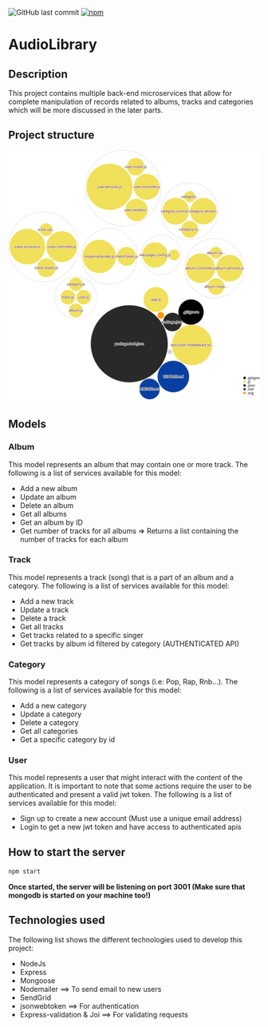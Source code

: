 ![GitHub last commit](https://img.shields.io/github/last-commit/GChammas23/AudioLibrary)
[![npm](https://img.shields.io/npm/v/npm)](https://www.npmjs.com/package/npm)

# AudioLibrary

## Description

This project contains multiple back-end microservices that allow for complete manipulation of records related to albums, tracks and categories which will be more discussed in the later parts.

## Project structure

![Visualization of the repository](./diagram.svg)

## Models

### Album

This model represents an album that may contain one or more track. The following is a list of services available for this model:

- Add a new album
- Update an album
- Delete an album
- Get all albums
- Get an album by ID
- Get number of tracks for all albums => Returns a list containing the number of tracks for each album

### Track

This model represents a track (song) that is a part of an album and a category. The following is a list of services available for this model:

- Add a new track
- Update a track
- Delete a track
- Get all tracks
- Get tracks related to a specific singer
- Get tracks by album id filtered by category (AUTHENTICATED API)

### Category

This model represents a category of songs (i.e: Pop, Rap, Rnb...). The following is a list of services available for this model:

- Add a new category
- Update a category
- Delete a category
- Get all categories
- Get a specific category by id

### User

This model represents a user that might interact with the content of the application. It is important to note that some actions require the user to be authenticated and present a valid jwt token. The following is a list of services available for this model:

- Sign up to create a new account (Must use a unique email address)
- Login to get a new jwt token and have access to authenticated apis

## How to start the server

```bash
npm start
```

**Once started, the server will be listening on port 3001 (Make sure that mongodb is started on your machine too!)**

## Technologies used

The following list shows the different technologies used to develop this project:

- NodeJs
- Express
- Mongoose
- Nodemailer ==> To send email to new users
- SendGrid
- jsonwebtoken ==> For authentication
- Express-validation & Joi ==> For validating requests
